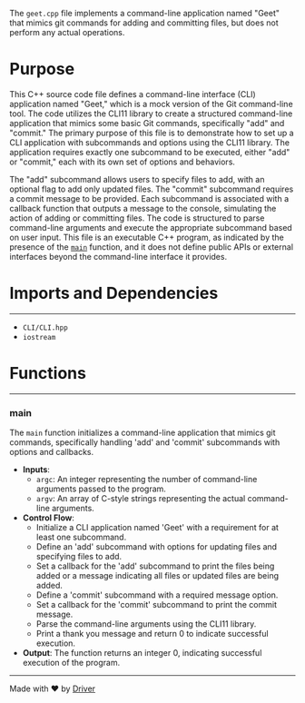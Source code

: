 <!--------------------------------------------------------------------------------->
<!-- IMPORTANT: This file is auto-generated by Driver (https://driver.ai). -------->
<!-- Manual edits may be overwritten on future commits. --------------------------->
<!--------------------------------------------------------------------------------->

The `geet.cpp` file implements a command-line application named "Geet" that mimics git commands for adding and committing files, but does not perform any actual operations.

# Purpose
This C++ source code file defines a command-line interface (CLI) application named "Geet," which is a mock version of the Git command-line tool. The code utilizes the CLI11 library to create a structured command-line application that mimics some basic Git commands, specifically "add" and "commit." The primary purpose of this file is to demonstrate how to set up a CLI application with subcommands and options using the CLI11 library. The application requires exactly one subcommand to be executed, either "add" or "commit," each with its own set of options and behaviors.

The "add" subcommand allows users to specify files to add, with an optional flag to add only updated files. The "commit" subcommand requires a commit message to be provided. Each subcommand is associated with a callback function that outputs a message to the console, simulating the action of adding or committing files. The code is structured to parse command-line arguments and execute the appropriate subcommand based on user input. This file is an executable C++ program, as indicated by the presence of the [`main`](#main) function, and it does not define public APIs or external interfaces beyond the command-line interface it provides.
# Imports and Dependencies

---
- `CLI/CLI.hpp`
- `iostream`


# Functions

---
### main<!-- {{#callable:main}} -->
The `main` function initializes a command-line application that mimics git commands, specifically handling 'add' and 'commit' subcommands with options and callbacks.
- **Inputs**:
    - `argc`: An integer representing the number of command-line arguments passed to the program.
    - `argv`: An array of C-style strings representing the actual command-line arguments.
- **Control Flow**:
    - Initialize a CLI application named 'Geet' with a requirement for at least one subcommand.
    - Define an 'add' subcommand with options for updating files and specifying files to add.
    - Set a callback for the 'add' subcommand to print the files being added or a message indicating all files or updated files are being added.
    - Define a 'commit' subcommand with a required message option.
    - Set a callback for the 'commit' subcommand to print the commit message.
    - Parse the command-line arguments using the CLI11 library.
    - Print a thank you message and return 0 to indicate successful execution.
- **Output**: The function returns an integer 0, indicating successful execution of the program.



---
Made with ❤️ by [Driver](https://www.driver.ai/)